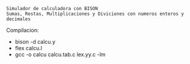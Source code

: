 



    Simulador de calculadora con BISON
    Sumas, Restas, Multiplicaciones y Diviciones con numeros enteros y decimales

Compilacion:
 - bison -d calcu.y
- flex calcu.l
- gcc -o calcu calcu.tab.c lex.yy.c -lm
